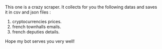 This one is a crazy scraper. It collects for you the following datas and saves it in csv and json files :
1. cryptocurrencies prices.
2. french townhalls emails.
3. french deputies details.

Hope my bot serves you very well!
